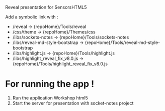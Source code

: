 Reveal presentation for SensorsHTML5

Add a symbolic link with : 

* /reveal -> {repoHome}/Tools/reveal
* /css/theme -> {repoHome}/Themes/css
* /libs/sockets-notes -> {repoHome}/Tools/sockets-notes
* /libs/reveal-md-style-bootstrap -> {repoHome}/Tools/reveal-md-style-bootstrap
* /libs/highlight.js -> {repoHome}/Tools/highlight.js
* /libs/highlight_reveal_fix_v8.0.js -> {repoHome}/Tools/highlight_reveal_fix_v8.0.js

# For running the app ! 

1. Run the application Workshop html5
2. Start the server for presentation with socket-notes project